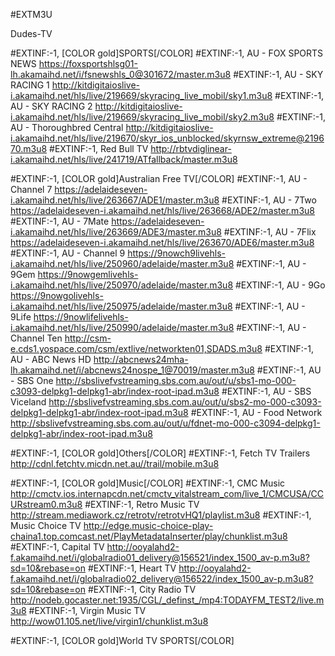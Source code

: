 #EXTM3U

Dudes-TV

#EXTINF:-1, [COLOR gold]SPORTS[/COLOR]
#EXTINF:-1, AU - FOX SPORTS NEWS 
https://foxsportshlsg01-lh.akamaihd.net/i/fsnewshls_0@301672/master.m3u8
#EXTINF:-1, AU - SKY RACING 1
http://kitdigitaioslive-i.akamaihd.net/hls/live/219669/skyracing_live_mobil/sky1.m3u8
#EXTINF:-1, AU - SKY RACING 2
http://kitdigitaioslive-i.akamaihd.net/hls/live/219669/skyracing_live_mobil/sky2.m3u8
#EXTINF:-1, AU - Thoroughbred Central
http://kitdigitaioslive-i.akamaihd.net/hls/live/219670/skyr_ios_unblocked/skyrnsw_extreme@219670.m3u8
#EXTINF:-1, Red Bull TV
http://rbtvdiglinear-i.akamaihd.net/hls/live/241719/ATfallback/master.m3u8

#EXTINF:-1, [COLOR gold]Australian Free TV[/COLOR]
#EXTINF:-1, AU - Channel 7
https://adelaideseven-i.akamaihd.net/hls/live/263667/ADE1/master.m3u8
#EXTINF:-1, AU - 7Two
https://adelaideseven-i.akamaihd.net/hls/live/263668/ADE2/master.m3u8
#EXTINF:-1, AU - 7Mate
https://adelaideseven-i.akamaihd.net/hls/live/263669/ADE3/master.m3u8
#EXTINF:-1, AU - 7Flix
https://adelaideseven-i.akamaihd.net/hls/live/263670/ADE6/master.m3u8
#EXTINF:-1, AU - Channel 9
https://9nowch9livehls-i.akamaihd.net/hls/live/250960/adelaide/master.m3u8
#EXTINF:-1, AU - 9Gem
https://9nowgemlivehls-i.akamaihd.net/hls/live/250970/adelaide/master.m3u8
#EXTINF:-1, AU - 9Go
https://9nowgolivehls-i.akamaihd.net/hls/live/250975/adelaide/master.m3u8
#EXTINF:-1, AU - 9Life
https://9nowlifelivehls-i.akamaihd.net/hls/live/250990/adelaide/master.m3u8
#EXTINF:-1, AU - Channel Ten
http://csm-e.cds1.yospace.com/csm/extlive/networkten01,SDADS.m3u8
#EXTINF:-1, AU - ABC News HD
http://abcnews24mha-lh.akamaihd.net/i/abcnews24nospe_1@70019/master.m3u8
#EXTINF:-1, AU - SBS One
http://sbslivefvstreaming.sbs.com.au/out/u/sbs1-mo-000-c3093-delpkg1-delpkg1-abr/index-root-ipad.m3u8
#EXTINF:-1, AU - SBS Viceland
http://sbslivefvstreaming.sbs.com.au/out/u/sbs2-mo-000-c3093-delpkg1-delpkg1-abr/index-root-ipad.m3u8
#EXTINF:-1, AU - Food Network
http://sbslivefvstreaming.sbs.com.au/out/u/fdnet-mo-000-c3094-delpkg1-delpkg1-abr/index-root-ipad.m3u8

#EXTINF:-1, [COLOR gold]Others[/COLOR]
#EXTINF:-1, Fetch TV Trailers
http://cdnl.fetchtv.micdn.net.au//trail/mobile.m3u8

#EXTINF:-1, [COLOR gold]Music[/COLOR]
#EXTINF:-1, CMC Music
http://cmctv.ios.internapcdn.net/cmctv_vitalstream_com/live_1/CMCUSA/CCURstream0.m3u8
#EXTINF:-1, Retro Music TV
http://stream.mediawork.cz/retrotv/retrotvHQ1/playlist.m3u8
#EXTINF:-1, Music Choice TV
http://edge.music-choice-play-chaina1.top.comcast.net/PlayMetadataInserter/play/chunklist.m3u8
#EXTINF:-1, Capital TV
http://ooyalahd2-f.akamaihd.net/i/globalradio01_delivery@156521/index_1500_av-p.m3u8?sd=10&rebase=on
#EXTINF:-1, Heart TV
http://ooyalahd2-f.akamaihd.net/i/globalradio02_delivery@156522/index_1500_av-p.m3u8?sd=10&rebase=on
#EXTINF:-1, City Radio TV
http://nodeb.gocaster.net:1935/CGL/_definst_/mp4:TODAYFM_TEST2/live.m3u8
#EXTINF:-1, Virgin Music TV
http://wow01.105.net/live/virgin1/chunklist.m3u8

#EXTINF:-1, [COLOR gold]World TV SPORTS[/COLOR]

